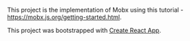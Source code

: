 This project is the implementation of Mobx using this tutorial - https://mobx.js.org/getting-started.html.

This project was bootstrapped with [Create React App](https://github.com/facebook/create-react-app).
